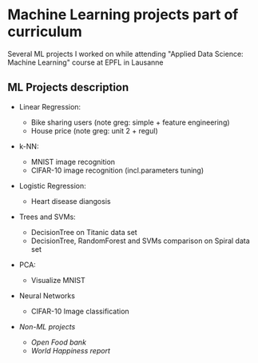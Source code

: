 # Machine Learning projects part of curriculum
Several ML projects I worked on while attending "Applied Data Science: Machine Learning" course at EPFL in Lausanne

## ML Projects description
* Linear Regression:
  * Bike sharing users (note greg: simple + feature engineering)
  * House price (note greg: unit 2 + regul)
* k-NN:
  * MNIST image recognition
  * CIFAR-10 image recognition (incl.parameters tuning)
* Logistic Regression:
  * Heart disease diangosis
* Trees and SVMs:
  * DecisionTree on Titanic data set
  * DecisionTree, RandomForest and SVMs comparison on Spiral data set
* PCA:
  * Visualize MNIST
* Neural Networks
  * CIFAR-10 Image classification

* *Non-ML projects*
  * *Open Food bank*
  * *World Happiness report*
